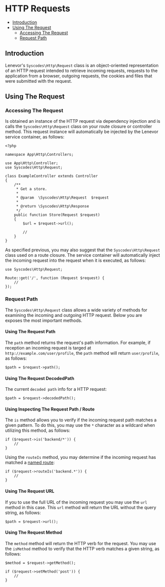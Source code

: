 # HTTP Requests

- [Introduction](#introduction)
- [Using The Request](#using-request)
    - [Accessing The Request](#accessing-request)
    - [Request Path](#request-path)

<a name="introduction"></a>
## Introduction

Lenevor's `Syscodes\Http\Request` class is an object-oriented representation of an HTTP request intended to retrieve incoming requests, requests to the application from a browser, outgoing requests, the cookies and files that were submitted with the request.

<a name="using-request"></a>
## Using The Request

<a name="accessing-request"></a>
### Accessing The Request

Is obtained an instance of the HTTP request via dependency injection and is calls the `Syscodes\Http\Request` class on your route closure or controller method. This request instance will automatically be injected by the Lenevor service container, as follows:

    <?php

    namespace App\Http\Controllers;

    use App\Http\Controller;
    use Syscodes\Http\Request;
    
    class ExampleController extends Controller
    {
        /**
         * Get a store.
         *
         * @param  \Syscodes\Http\Request  $request
         *
         * @return \Syscodes\Http\Response
         */
        public function Store(Request $request)
        {
            $url = $request->url();

            //
        }
    }

As specified previous, you may also suggest that the `Syscodes\Http\Request` class used on a route closure. The service container will automatically inject the incoming request into the request when it is executed, as follows:

    use Syscodes\Http\Request;

    Route::get('/', function (Request $request) {
        //
    });

<a name="request-path"></a>
### Request Path

The `Syscodes\Http\Request` class allows a wide variety of methods for examining the incoming and outgoing HTTP request. Below you are exposes the most important methods. 

<a name="using-request-path"></a>
#### Using The Request Path

The `path` method returns the request's path information. For example, if reception an incoming request is targed at `http://example.com/user/profile`, the `path` method will return `user/profile`, as follows: 

    $path = $request->path();

<a name="using-request-decodedPath"></a>
#### Using The Request DecodedPath

The current `decoded path` info for a HTTP request:

    $path = $request->decodedPath();

<a name="using-inspecting-request-path-route"></a>
#### Using Inspecting The Request Path / Route

The `is` method allows you to verify if the incoming request path matches a given pattern. To do this, you may use the `*` character as a wildcard when utilizing this method, as follows:

    if ($request->is('backend/*')) {
        //
    }

Using the `routeIs` method, you may determine if the incoming request has matched a [named route](/routing.md#named-routes):

    if ($request->routeIs('backend.*')) {
        //
    }

<a name="using-request-url"></a>
#### Using The Request URL

If you to use the full URL of the incoming request you may use the `url` method in this case. This `url` method will return the URL without the query string, as follows:

    $path = $request->url();

<a name="using-request-method"></a>
#### Using The Request Method

The `method` method will return the HTTP verb for the request. You may use the `isMethod` method to verify that the HTTP verb matches a given string, as follows:

    $method = $request->getMethod();

    if ($request->setMethod('post')) {
        //
    }